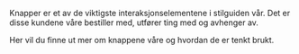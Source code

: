 Knapper er et av de viktigste interaksjonselementene i stilguiden vår. Det er disse kundene våre bestiller med, utfører
ting med og avhenger av.

Her vil du finne ut mer om knappene våre og hvordan de er tenkt brukt.

